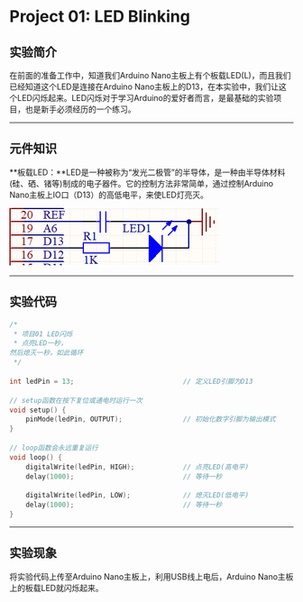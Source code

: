 # Project 01: LED Blinking

## 实验简介

在前面的准备工作中，知道我们Arduino Nano主板上有个板载LED(L)，而且我们已经知道这个LED是连接在Arduino Nano主板上的D13，在本实验中，我们让这个LED闪烁起来。LED闪烁对于学习Arduino的爱好者而言，是最基础的实验项目，也是新手必须经历的一个练习。

------

## 元件知识

**板载LED：**LED是一种被称为“发光二极管”的半导体，是一种由半导体材料(硅、硒、锗等)制成的电子器件。它的控制方法非常简单，通过控制Arduino Nano主板上IO口（D13）的高低电平，来使LED灯亮灭。

![img](img/268e08be6b5a34a5f9c1173ad3e0afc1.png)

------

## 实验代码

```c++
/*
 * 项目01 LED闪烁
 * 点亮LED一秒，
然后熄灭一秒，如此循环
 */

int ledPin = 13;                           // 定义LED引脚为D13

// setup函数在按下复位或通电时运行一次
void setup() {                             
    pinMode(ledPin, OUTPUT);               // 初始化数字引脚为输出模式
}

// loop函数会永远重复运行
void loop() {                              
    digitalWrite(ledPin, HIGH);            // 点亮LED(高电平)
    delay(1000);                           // 等待一秒
    
    digitalWrite(ledPin, LOW);             // 熄灭LED(低电平)
    delay(1000);                           // 等待一秒
}
```

------

## 实验现象

将实验代码上传至Arduino Nano主板上，利用USB线上电后，Arduino Nano主板上的板载LED就闪烁起来。